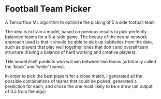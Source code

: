 # Football Team Picker
A Tensorflow ML algorithm to optimize the picking of 5 a side football team

The idea is to train a model, based on previous results to pick perfectly balanced teams for a 5-a-side game. The
beauty of the neural network approach used is that it should be able to pick up subtleties from the data, such
as players that play well together, ones that don't and overall team structure (having a balance of hard working
and creative players).

THe model itself predicts who will win between two teams (arbitrarily called the 'black' and 'white' teams).

In order to pick the best players for a close match, I generated all the possible combinations of teams that could be
picked, generated a prediction for each, and chose the one most likely to be a draw (an output of 0.5 from the algo)


